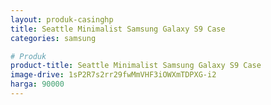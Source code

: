 ```yaml
---
layout: produk-casinghp
title: Seattle Minimalist Samsung Galaxy S9 Case
categories: samsung

# Produk
product-title: Seattle Minimalist Samsung Galaxy S9 Case
image-drive: 1sP2R7s2rr29fwMmVHF3iOWXmTDPXG-i2
harga: 90000
---
```

